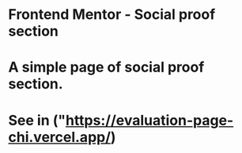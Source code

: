 # Frontend Mentor - Social proof section

# A simple page of social proof section.

# See in ("https://evaluation-page-chi.vercel.app/)
